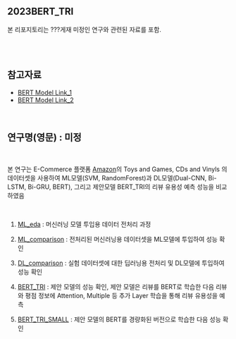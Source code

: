 ## 2023BERT_TRI
본 리포지토리는 ???게재 미정인 연구와 관련된 자료를 포함.

<br/>
<br/>

## 참고자료 
 
* [BERT Model Link_1](https://tfhub.dev/tensorflow/base_bert/bert_en_uncased_L-12_H-768_A-12/1)
* [BERT Model Link_2](https://huggingface.co/transformers/v3.0.2/model_doc/bert.html)

<br/>

## 연구명(영문) : 미정

<br/>

본 연구는 E-Commerce 플랫폼 [Amazon](https://cseweb.ucsd.edu/~jmcauley/datasets.html#amazon_reviews)의 Toys and Games, CDs and Vinyls 의 데이터셋을 사용하여 ML모델(SVM, RandomForest)과 DL모델(Dual-CNN, Bi-LSTM, Bi-GRU, BERT), 그리고 제안모델 BERT_TRI의 리뷰 유용성 예측 성능을 비교하였음

<br/>

1. [ML_eda](/2023BERT_TRI/codes/ML_eda.ipynb) : 
   머신러닝 모델 투입용 데이터 전처리 과정

2. [ML_comparison](/2023BERT_TRI/codes/ML_comparison.ipynb) : 전처리된 머신러닝용 데이터셋을 ML모델에 투입하여 성능 확인

3. [DL_comparison](/2023BERT_TRI/codes/DL_comparison.ipynb) : 실험 데이터셋에 대한 딥러닝용 전처리 및 DL모델에 투입하여 성능 확인

4. [BERT_TRI](/2023BERT_TRI/codes/BERT_TRI.ipynb) : 제안 모델의 성능 확인, 제안 모델은 리뷰를 BERT로 학습한 다음 리뷰와 평점 정보에 Attention, Multiple 등 추가 Layer 학습을 통해 리뷰 유용성을 예측

5. [BERT_TRI_SMALL](/2023BERT_TRI/codes/BERT_TRI_SMALL.ipynb) : 제안 모델의 BERT를 경량화된 버전으로 학습한 다음 성능 확인